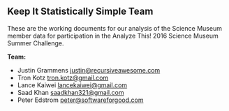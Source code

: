## Keep It Statistically Simple Team

These are the working documents for our analysis of the Science Museum member data for participation in the Analyze This! 2016 Science Museum Summer Challenge.

**Team:**
* Justin Grammens <justin@recursiveawesome.com>
* Tron Kotz <tron.kotz@gmail.com>
* Lance Kaiwei <lancekaiwei@gmail.com>
* Saad Khan <saadkhan321@gmail.com>
* Peter Edstrom <peter@softwareforgood.com>
